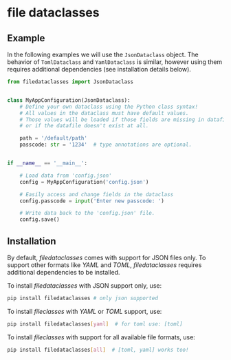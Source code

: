 # file dataclasses

## Example

In the following examples we will use the `JsonDataclass` object.
The behavior of `TomlDataclass` and `YamlDataclass` is similar, however using
them requires additional dependencies (see installation details below).

```python
from filedataclasses import JsonDataclass


class MyAppConfiguration(JsonDataclass):
    # Define your own dataclass using the Python class syntax!
    # All values in the dataclass must have default values.
    # Those values will be loaded if those fields are missing in datafile,
    # or if the datafile doesn't exist at all.

    path = '/default/path'
    passcode: str = '1234'  # type annotations are optional.


if __name__ == '__main__':

    # Load data from 'config.json'
    config = MyAppConfiguration('config.json')

    # Easily access and change fields in the dataclass
    config.passcode = input('Enter new passcode: ')

    # Write data back to the 'config.json' file.
    config.save()
```

## Installation

By default, *filedataclasses* comes with support for JSON files only.
To support other formats like *YAML* and *TOML*, *filedataclasses* requires
additional dependencies to be installed.

To install *filedataclasses* with JSON support only, use:
```bash
pip install filedataclasses # only json supported
```

To install *fileclasses* with *YAML* or *TOML* support, use:
```bash
pip install filedataclasses[yaml]  # for toml use: [toml]
```

To install *fileclasses* with support for all available file formats, use:
```bash
pip install filedataclasses[all]  # [toml, yaml] works too!
```
